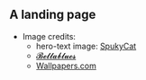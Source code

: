## A landing page

- Image credits:
  - hero-text image: [SpukyCat](https://www.deviantart.com/spukycat/art/Todoroki-Shoto-Wallpaper-696839047)
  - [𝓑𝓮𝓵𝓵𝓪𝓫𝓵𝓾𝓮𝓼](https://in.pinterest.com/pin/594967800803766897/)
  - [Wallpapers.com](https://wallpapers.com/wallpapers/my-hero-academia-phone-shoto-todoroki-vwt98d57k4huhgiq.html)